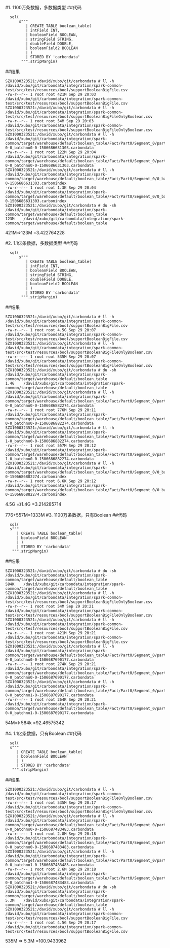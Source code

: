 #1. 1100万条数据，多数据类型
##代码

	  sql(
	      s"""
	         | CREATE TABLE boolean_table(
	         | intField INT,
	         | booleanField BOOLEAN,
	         | stringField STRING,
	         | doubleField DOUBLE,
	         | booleanField2 BOOLEAN
	         | )
	         | STORED BY 'carbondata'
	       """.stripMargin)

##结果
	
	SZX1000323521:/david/xubo/git/carbondata # ll -h /david/xubo/git/carbondata/integration/spark-common-test/src/test/resources/bool/supportBooleanBigFile.csv
	-rw-r--r-- 1 root root 421M Sep 29 20:03 /david/xubo/git/carbondata/integration/spark-common-test/src/test/resources/bool/supportBooleanBigFile.csv
	SZX1000323521:/david/xubo/git/carbondata # ll -h /david/xubo/git/carbondata/integration/spark-common-test/src/test/resources/bool/supportBooleanBigFileOnlyBoolean.csv
	-rw-r--r-- 1 root root 54M Sep 29 20:03 /david/xubo/git/carbondata/integration/spark-common-test/src/test/resources/bool/supportBooleanBigFileOnlyBoolean.csv
	SZX1000323521:/david/xubo/git/carbondata # ll -h /david/xubo/git/carbondata/integration/spark-common/target/warehouse/default/boolean_table/Fact/Part0/Segment_0/part-0-0_batchno0-0-1506686631303.carbondata
	-rw-r--r-- 1 root root 122M Sep 29 20:04 /david/xubo/git/carbondata/integration/spark-common/target/warehouse/default/boolean_table/Fact/Part0/Segment_0/part-0-0_batchno0-0-1506686631303.carbondata
	SZX1000323521:/david/xubo/git/carbondata # ll -h /david/xubo/git/carbondata/integration/spark-common/target/warehouse/default/boolean_table/Fact/Part0/Segment_0/0_batchno0-0-1506686631303.carbonindex
	-rw-r--r-- 1 root root 1.3K Sep 29 20:04 /david/xubo/git/carbondata/integration/spark-common/target/warehouse/default/boolean_table/Fact/Part0/Segment_0/0_batchno0-0-1506686631303.carbonindex
	SZX1000323521:/david/xubo/git/carbondata # du -sh /david/xubo/git/carbondata/integration/spark-common/target/warehouse/default/boolean_table
	123M	/david/xubo/git/carbondata/integration/spark-common/target/warehouse/default/boolean_table

421M=>123M  =3.422764228


#2. 1.1亿条数据，多数据类型
##代码

	  sql(
	      s"""
	         | CREATE TABLE boolean_table(
	         | intField INT,
	         | booleanField BOOLEAN,
	         | stringField STRING,
	         | doubleField DOUBLE,
	         | booleanField2 BOOLEAN
	         | )
	         | STORED BY 'carbondata'
	       """.stripMargin)

##结果
	
	SZX1000323521:/david/xubo/git/carbondata # ll -h /david/xubo/git/carbondata/integration/spark-common-test/src/test/resources/bool/supportBooleanBigFile.csv
	-rw-r--r-- 1 root root 4.5G Sep 29 20:07 /david/xubo/git/carbondata/integration/spark-common-test/src/test/resources/bool/supportBooleanBigFile.csv
	SZX1000323521:/david/xubo/git/carbondata # ll -h /david/xubo/git/carbondata/integration/spark-common-test/src/test/resources/bool/supportBooleanBigFileOnlyBoolean.csv
	-rw-r--r-- 1 root root 535M Sep 29 20:07 /david/xubo/git/carbondata/integration/spark-common-test/src/test/resources/bool/supportBooleanBigFileOnlyBoolean.csv
	SZX1000323521:/david/xubo/git/carbondata # du -sh /david/xubo/git/carbondata/integration/spark-common/target/warehouse/default/boolean_table
	1.4G	/david/xubo/git/carbondata/integration/spark-common/target/warehouse/default/boolean_table
	SZX1000323521:/david/xubo/git/carbondata # ll -h /david/xubo/git/carbondata/integration/spark-common/target/warehouse/default/boolean_table/Fact/Part0/Segment_0/part-0-0_batchno0-0-1506686882274.carbondata
	-rw-r--r-- 1 root root 776M Sep 29 20:11 /david/xubo/git/carbondata/integration/spark-common/target/warehouse/default/boolean_table/Fact/Part0/Segment_0/part-0-0_batchno0-0-1506686882274.carbondata
	SZX1000323521:/david/xubo/git/carbondata # ll -h /david/xubo/git/carbondata/integration/spark-common/target/warehouse/default/boolean_table/Fact/Part0/Segment_0/part-1-0_batchno0-0-1506686882274.carbondata
	-rw-r--r-- 1 root root 557M Sep 29 20:12 /david/xubo/git/carbondata/integration/spark-common/target/warehouse/default/boolean_table/Fact/Part0/Segment_0/part-1-0_batchno0-0-1506686882274.carbondata
	SZX1000323521:/david/xubo/git/carbondata # ll -h /david/xubo/git/carbondata/integration/spark-common/target/warehouse/default/boolean_table/Fact/Part0/Segment_0/0_batchno0-0-1506686882274.carbonindex
	-rw-r--r-- 1 root root 6.6K Sep 29 20:12 /david/xubo/git/carbondata/integration/spark-common/target/warehouse/default/boolean_table/Fact/Part0/Segment_0/0_batchno0-0-1506686882274.carbonindex

4.5G =》1.4G   =3.214285714

776+557M=1333M
#3. 1100万条数据，只有Boolean
##代码

	  sql(
      s"""
         | CREATE TABLE boolean_table(
         | booleanField BOOLEAN
         | )
         | STORED BY 'carbondata'
       """.stripMargin)

##结果
	
	SZX1000323521:/david/xubo/git/carbondata # du -sh /david/xubo/git/carbondata/integration/spark-common/target/warehouse/default/boolean_table
	584K	/david/xubo/git/carbondata/integration/spark-common/target/warehouse/default/boolean_table
	SZX1000323521:/david/xubo/git/carbondata # ll -h /david/xubo/git/carbondata/integration/spark-common-test/src/test/resources/bool/supportBooleanBigFileOnlyBoolean.csv
	-rw-r--r-- 1 root root 54M Sep 29 20:21 /david/xubo/git/carbondata/integration/spark-common-test/src/test/resources/bool/supportBooleanBigFileOnlyBoolean.csv
	SZX1000323521:/david/xubo/git/carbondata # ll -h /david/xubo/git/carbondata/integration/spark-common-test/src/test/resources/bool/supportBooleanBigFile.csv
	-rw-r--r-- 1 root root 421M Sep 29 20:21 /david/xubo/git/carbondata/integration/spark-common-test/src/test/resources/bool/supportBooleanBigFile.csv
	SZX1000323521:/david/xubo/git/carbondata # ll -h /david/xubo/git/carbondata/integration/spark-common/target/warehouse/default/boolean_table/Fact/Part0/Segment_0/part-0-0_batchno0-0-1506687690177.carbondata
	-rw-r--r-- 1 root root 274K Sep 29 20:21 /david/xubo/git/carbondata/integration/spark-common/target/warehouse/default/boolean_table/Fact/Part0/Segment_0/part-0-0_batchno0-0-1506687690177.carbondata
	SZX1000323521:/david/xubo/git/carbondata # ll -h /david/xubo/git/carbondata/integration/spark-common/target/warehouse/default/boolean_table/Fact/Part0/Segment_0/part-0-0_batchno1-0-1506687690177.carbondata
	-rw-r--r-- 1 root root 264K Sep 29 20:21 /david/xubo/git/carbondata/integration/spark-common/target/warehouse/default/boolean_table/Fact/Part0/Segment_0/part-0-0_batchno1-0-1506687690177.carbondata

54M=》 584k =92.46575342



#4. 1.1亿条数据，只有Boolean
##代码

	  sql(
      s"""
         | CREATE TABLE boolean_table(
         | booleanField BOOLEAN
         | )
         | STORED BY 'carbondata'
       """.stripMargin)

##结果
	
	SZX1000323521:/david/xubo/git/carbondata # ll -h /david/xubo/git/carbondata/integration/spark-common-test/src/test/resources/bool/supportBooleanBigFileOnlyBoolean.csv
	-rw-r--r-- 1 root root 535M Sep 29 20:17 /david/xubo/git/carbondata/integration/spark-common-test/src/test/resources/bool/supportBooleanBigFileOnlyBoolean.csv
	SZX1000323521:/david/xubo/git/carbondata # ll -h /david/xubo/git/carbondata/integration/spark-common/target/warehouse/default/boolean_table/Fact/Part0/Segment_0/part-0-0_batchno0-0-1506687483483.carbondata
	-rw-r--r-- 1 root root 2.8M Sep 29 20:18 /david/xubo/git/carbondata/integration/spark-common/target/warehouse/default/boolean_table/Fact/Part0/Segment_0/part-0-0_batchno0-0-1506687483483.carbondata
	SZX1000323521:/david/xubo/git/carbondata # ll -h /david/xubo/git/carbondata/integration/spark-common/target/warehouse/default/boolean_table/Fact/Part0/Segment_0/part-0-0_batchno1-0-1506687483483.carbondata
	-rw-r--r-- 1 root root 2.6M Sep 29 20:18 /david/xubo/git/carbondata/integration/spark-common/target/warehouse/default/boolean_table/Fact/Part0/Segment_0/part-0-0_batchno1-0-1506687483483.carbondata
	SZX1000323521:/david/xubo/git/carbondata # du -sh /david/xubo/git/carbondata/integration/spark-common/target/warehouse/default/boolean_table
	5.3M	/david/xubo/git/carbondata/integration/spark-common/target/warehouse/default/boolean_table
	SZX1000323521:/david/xubo/git/carbondata # ll -h /david/xubo/git/carbondata/integration/spark-common-test/src/test/resources/bool/supportBooleanBigFile.csv
	-rw-r--r-- 1 root root 4.5G Sep 29 20:17 /david/xubo/git/carbondata/integration/spark-common-test/src/test/resources/bool/supportBooleanBigFile.csv


535M => 5.3M  =100.9433962

